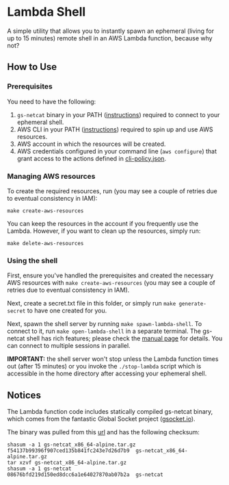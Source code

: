 # Lambda Shell

A simple utility that allows you to instantly spawn an ephemeral (living for up to 15 minutes) remote shell in an AWS Lambda function, because why not?

## How to Use

### Prerequisites

You need to have the following:
1. `gs-netcat` binary in your PATH ([instructions](https://github.com/hackerschoice/gsocket/blob/master/deploy/README.md)) required to connect to your ephemeral shell.
1. AWS CLI in your PATH ([instructions](https://docs.aws.amazon.com/cli/latest/userguide/getting-started-install.html#getting-started-install-instructions)) required to spin up and use AWS resources.
1. AWS account in which the resources will be created.
1. AWS credentials configured in your command line (`aws configure`) that grant access to the actions defined in [cli-policy.json](iam/cli-policy.json).

### Managing AWS resources

To create the required resources, run (you may see a couple of retries due to eventual consistency in IAM):
```
make create-aws-resources
```

You can keep the resources in the account if you frequently use the Lambda. However, if you want to clean up the resources, simply run:
```
make delete-aws-resources
```

### Using the shell

First, ensure you've handled the prerequisites and created the necessary AWS resources with `make create-aws-resources` (you may see a couple of retries due to eventual consistency in IAM).

Next, create a secret.txt file in this folder, or simply run `make generate-secret` to have one created for you.

Next, spawn the shell server by running `make spawn-lambda-shell`. To connect to it, run `make open-lambda-shell` in a separate terminal. The gs-netcat shell has rich features; please check the [manual page](https://www.thc.org/gs-netcat.1.html) for details. You can connect to multiple sessions in parallel.

**IMPORTANT:** the shell server won't stop unless the Lambda function times out (after 15 minutes) or you invoke the `./stop-lambda` script which is accessible in the home directory after accessing your ephemeral shell.

## Notices

The Lambda function code includes statically compiled gs-netcat binary, which comes from the fantastic Global Socket project ([gsocket.io](https://www.gsocket.io)).

The binary was pulled from this [url](https://github.com/hackerschoice/binary/raw/4d90b47a0cd65a9c7855db06e73236e413d59d6a/gsocket/bin/gs-netcat_x86_64-alpine.tar.gz) and has the following checksum:

```
shasum -a 1 gs-netcat_x86_64-alpine.tar.gz
f54137b99396f907ced135b841fc243e7d26d7b9  gs-netcat_x86_64-alpine.tar.gz
tar xzvf gs-netcat_x86_64-alpine.tar.gz
shasum -a 1 gs-netcat
08676bfd219d150ed8dcc6a1e64027870ab07b2a  gs-netcat
```
